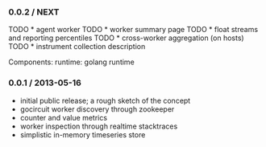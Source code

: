 ### 0.0.2 / NEXT
TODO * agent worker
TODO * worker summary page
TODO * float streams and reporting percentiles
TODO * cross-worker aggregation (on hosts)
TODO * instrument collection description

Components:
	runtime: golang runtime

### 0.0.1 / 2013-05-16
* initial public release; a rough sketch of the concept
* gocircuit worker discovery through zookeeper
* counter and value metrics
* worker inspection through realtime stacktraces
* simplistic in-memory timeseries store
